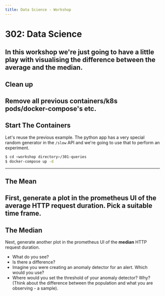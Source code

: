 ```yaml
---
title: Data Science - Workshop
---
```

# 302: Data Science

In this workshop we're just going to have a little play with visualising the difference between the
average and the median.
---
## Clean up

Remove all previous containers/k8s pods/docker-compose's etc.
---
## Start The Containers

Let's reuse the previous example. The python app has a very special random generator in the `/slow`
API and we're going to use that to perform an experiment.

```bash
$ cd <workshop directory>/301-queries
$ docker-compose up -d
```
---
## The Mean

First, generate a plot in the prometheus UI of the average HTTP request duration. Pick a suitable
time frame.
---
## The Median

Next, generate another plot in the prometheus UI of the **median** HTTP request duration.

- What do you see?
- Is there a difference?
- Imagine you were creating an anomaly detector for an alert. Which would you use?
- Where would you set the threshold of your anomaly detector? Why? (Think about the difference
  between the population and what you are observing - a sample).
